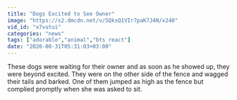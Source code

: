 ```yaml
---
title: "Dogs Excited to See Owner"
image: "https://s2.dmcdn.net/v/SQksQ1VIr7paK7J4N/x240"
vid_id: "x7vutui"
categories: "news"
tags: ["adorable","animal","bts react"]
date: "2020-08-31T05:31:03+03:00"
---
```

These dogs were waiting for their owner and as soon as he showed up, they were beyond excited. They were on the other side of the fence and wagged their tails and barked. One of them jumped as high as the fence but complied promptly when she was asked to sit.
